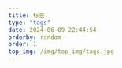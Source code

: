 ```yaml
---
title: 标签
type: "tags"
date: 2024-06-09 22:44:54
orderby: random
order: 1
top_img: /img/top_img/tags.jpg
---
```

